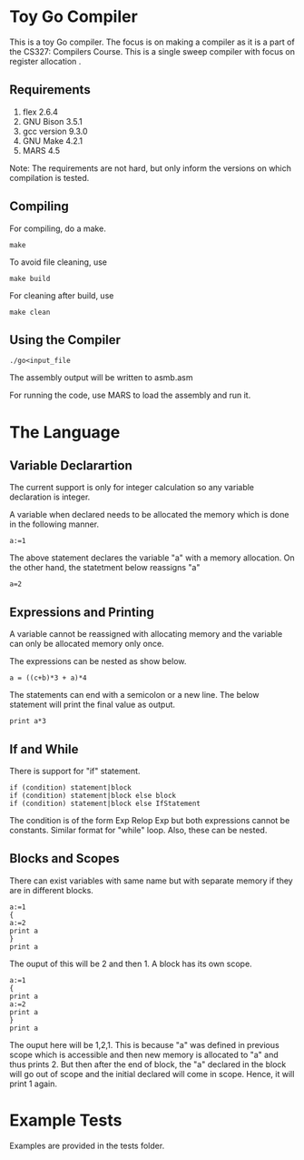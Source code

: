 # Toy Go Compiler

This is a toy Go compiler. The focus is on making a compiler as it is a part of the CS327: Compilers Course. This is a single sweep compiler with focus on register allocation .

## Requirements
1. flex 2.6.4
2. GNU Bison 3.5.1
3. gcc version 9.3.0
4. GNU Make 4.2.1
5. MARS 4.5

Note: The requirements are not hard, but only inform the versions on which compilation is tested.

## Compiling
For compiling, do a make.

```
make
```

To avoid file cleaning, use

```
make build
```

For cleaning after build, use

```
make clean
```

## Using the Compiler

```
./go<input_file

```

The assembly output will be written to asmb.asm

For running the code, use MARS to load the assembly and run it.

# The Language

## Variable Declarartion
The current support is only for integer calculation so any variable declaration is integer.

A variable when declared needs to be allocated the memory which is done in the following manner.

```
a:=1
```

The above statement declares the variable "a" with a memory allocation. On the other hand, the statetment below reassigns "a"

```
a=2
```

## Expressions and Printing
A variable cannot be reassigned with allocating memory and the variable can only be allocated memory only once.

The expressions can be nested as show below.

```
a = ((c+b)*3 + a)*4
```

The statements can end with a semicolon or a new line. The below statement will print the final value as output.

```
print a*3
```

## If and While
There is support for "if" statement.

```
if (condition) statement|block
if (condition) statement|block else block
if (condition) statement|block else IfStatement
```
The condition is of the form Exp Relop Exp but both expressions cannot be constants. Similar format for "while" loop. Also, these can be nested.

## Blocks and Scopes

There can exist variables with same name but with separate memory if they are in different blocks.

```
a:=1
{
a:=2
print a
}
print a
```

The ouput of this will be 2 and then 1. A block has its own scope.

```
a:=1
{
print a
a:=2
print a
}
print a
```

The ouput here will be 1,2,1. This is because "a" was defined in previous scope which is accessible and then new memory is allocated to "a" and thus prints 2. But then after the end of block, the "a" declared in the block will go out of scope and the initial declared will come in scope. Hence, it will print 1 again.

# Example Tests
Examples are provided in the tests folder.
